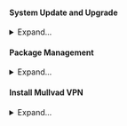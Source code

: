 #### System Update and Upgrade
<details>
<summary>Expand...</summary>

### Update package lists and upgrade all packages:
```
sudo pacman -Syu
```

</details>


#### Package Management
<details>
<summary>Expand...</summary>

### Install a package:
```
sudo pacman -S <package-name>
```

### Remove a package:
```
sudo pacman -R <package-name>
```

### Remove a package and its dependencies:
```
sudo pacman -Rns <package-name>
```

### Search for a package:
```
pacman -Ss <package-name>
```

### List installed packages:
```
pacman -Q
```

### Display information about a package:
```
pacman -Qi <package-name>
```

</details>


#### Install Mullvad VPN
<details>
<summary>Expand...</summary>

```
# Clone the Mullvad VPN binary repository
git clone https://aur.archlinux.org/mullvad-vpn-bin.git

# Navigate into the repository directory
cd mullvad-vpn-bin/

# Download the Mullvad code signing key
wget https://mullvad.net/media/mullvad-code-signing.asc

# Import the Mullvad code signing key into GPG
gpg --import mullvad-code-signing.asc

# Verify the fingerprint of the Mullvad signing key
gpg --fingerprint admin@mullvad.net

# Set the build directory and build the package
BUILDDIR=/tmp/makepkg makepkg -sirc

# Navigate out of the repository directory
cd ..

# Clean up by removing the repository directory
rm -rf mullvad-vpn-bin/
```

</details>
